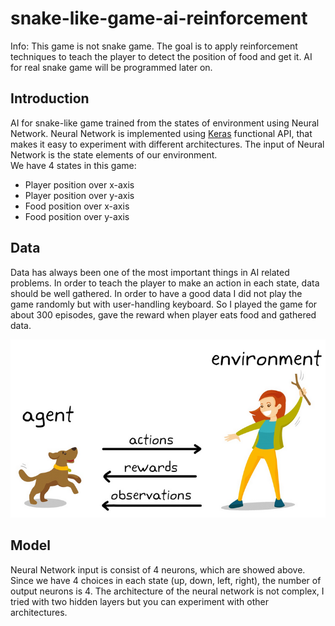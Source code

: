 # snake-like-game-ai-reinforcement

Info: This game is not snake game. The goal is to apply reinforcement techniques to teach the player to detect the position of food and get it. AI for real snake game will be programmed later on.

## Introduction
AI for snake-like game trained from the states of environment using Neural Network. Neural Network is implemented using [Keras](https://keras.io/) functional API, that makes it easy to experiment with different architectures. The input of Neural Network is the state elements of our environment. <br/> We have 4 states in this game:

* Player position over x-axis
* Player position over y-axis
* Food position over x-axis
* Food position over y-axis


## Data
Data has always been one of the most important things in AI related problems. In order to teach the player to make an action in each state, data should be well gathered. In order to have a good data I did not play the game randomly but with user-handling keyboard. So I played the game for about 300 episodes, gave the reward when player eats food and gathered data.  


<img src="./imgs/reinfo_learning.png" style="max-width:100%;">

## Model

Neural Network input is consist of 4 neurons, which are showed above. Since we have 4 choices in each state (up, down, left, right), the number of output neurons is 4. The architecture of the neural network is not complex, I tried with two hidden layers but you can experiment with other architectures.




